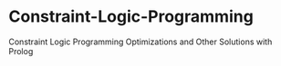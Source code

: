 # Constraint-Logic-Programming
Constraint Logic Programming Optimizations and Other Solutions with Prolog
